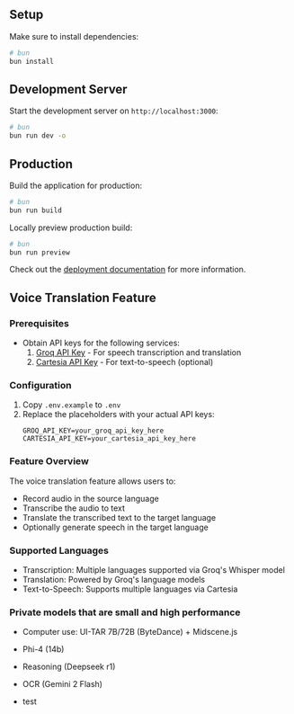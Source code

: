 ## Setup

Make sure to install dependencies:

```bash
# bun
bun install
```

## Development Server

Start the development server on `http://localhost:3000`:

```bash
# bun
bun run dev -o
```

## Production

Build the application for production:

```bash
# bun
bun run build
```

Locally preview production build:

```bash
# bun
bun run preview
```

Check out the [deployment documentation](https://nuxt.com/docs/getting-started/deployment) for more information.

## Voice Translation Feature

### Prerequisites
- Obtain API keys for the following services:
  1. [Groq API Key](https://console.groq.com/keys) - For speech transcription and translation
  2. [Cartesia API Key](https://www.cartesia.ai/) - For text-to-speech (optional)

### Configuration
1. Copy `.env.example` to `.env`
2. Replace the placeholders with your actual API keys:
   ```
   GROQ_API_KEY=your_groq_api_key_here
   CARTESIA_API_KEY=your_cartesia_api_key_here
   ```

### Feature Overview
The voice translation feature allows users to:
- Record audio in the source language
- Transcribe the audio to text
- Translate the transcribed text to the target language
- Optionally generate speech in the target language

### Supported Languages
- Transcription: Multiple languages supported via Groq's Whisper model
- Translation: Powered by Groq's language models
- Text-to-Speech: Supports multiple languages via Cartesia

### Private models that are small and high performance
- Computer use: UI-TAR 7B/72B (ByteDance) + Midscene.js
- Phi-4 (14b)
- Reasoning (Deepseek r1)
- OCR (Gemini 2 Flash)

- test
